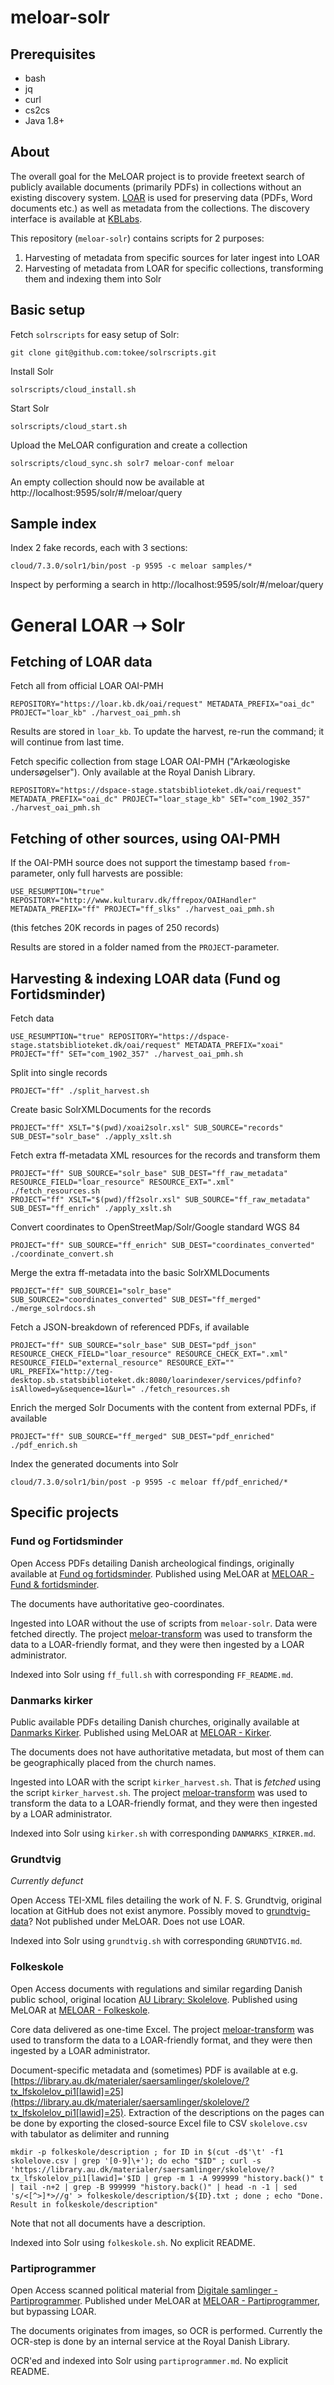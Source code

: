 # meloar-solr

## Prerequisites

 - bash
 - jq
 - curl
 - cs2cs
 - Java 1.8+

## About

The overall goal for the MeLOAR project is to provide freetext search of publicly available documents (primarily PDFs) in collections without an existing discovery system. [LOAR](https://loar.kb.dk/) is used for preserving data (PDFs, Word documents etc.) as well as metadata from the collections. The discovery interface is available at [KBLabs](https://labs.statsbiblioteket.dk/meloar/fof/).

This repository (`meloar-solr`) contains scripts for 2 purposes:

1. Harvesting of metadata from specific sources for later ingest into LOAR
1. Harvesting of metadata from LOAR for specific collections, transforming them and indexing them into Solr

## Basic setup

Fetch `solrscripts` for easy setup of Solr:

```
git clone git@github.com:tokee/solrscripts.git
```

Install Solr
```
solrscripts/cloud_install.sh
```

Start Solr
```
solrscripts/cloud_start.sh
```

Upload the MeLOAR configuration and create a collection
```
solrscripts/cloud_sync.sh solr7 meloar-conf meloar
```

An empty collection should now be available at http://localhost:9595/solr/#/meloar/query


## Sample index

Index 2 fake records, each with 3 sections:
```
cloud/7.3.0/solr1/bin/post -p 9595 -c meloar samples/*
```

Inspect by performing a search in http://localhost:9595/solr/#/meloar/query


# General LOAR ➝ Solr

## Fetching of LOAR data

Fetch all from official LOAR OAI-PMH
```
REPOSITORY="https://loar.kb.dk/oai/request" METADATA_PREFIX="oai_dc" PROJECT="loar_kb" ./harvest_oai_pmh.sh
```
Results are stored in `loar_kb`. To update the harvest, re-run the command; it will continue from last time.


Fetch specific collection from stage LOAR OAI-PMH ("Arkæologiske undersøgelser"). Only available at the Royal Danish Library.
```
REPOSITORY="https://dspace-stage.statsbiblioteket.dk/oai/request" METADATA_PREFIX="oai_dc" PROJECT="loar_stage_kb" SET="com_1902_357" ./harvest_oai_pmh.sh
```


## Fetching of other sources, using OAI-PMH

If the OAI-PMH source does not support the timestamp based `from`-parameter, only full harvests are possible:
```
USE_RESUMPTION="true" REPOSITORY="http://www.kulturarv.dk/ffrepox/OAIHandler" METADATA_PREFIX="ff" PROJECT="ff_slks" ./harvest_oai_pmh.sh
```
(this fetches 20K records in pages of 250 records)

Results are stored in a folder named from the `PROJECT`-parameter.

## Harvesting & indexing LOAR data (Fund og Fortidsminder)

Fetch data
```
USE_RESUMPTION="true" REPOSITORY="https://dspace-stage.statsbiblioteket.dk/oai/request" METADATA_PREFIX="xoai" PROJECT="ff" SET="com_1902_357" ./harvest_oai_pmh.sh
```

Split into single records
```
PROJECT="ff" ./split_harvest.sh
```

Create basic SolrXMLDocuments for the records
```
PROJECT="ff" XSLT="$(pwd)/xoai2solr.xsl" SUB_SOURCE="records" SUB_DEST="solr_base" ./apply_xslt.sh
```

Fetch extra ff-metadata XML resources for the records and transform them
```
PROJECT="ff" SUB_SOURCE="solr_base" SUB_DEST="ff_raw_metadata" RESOURCE_FIELD="loar_resource" RESOURCE_EXT=".xml" ./fetch_resources.sh
PROJECT="ff" XSLT="$(pwd)/ff2solr.xsl" SUB_SOURCE="ff_raw_metadata" SUB_DEST="ff_enrich" ./apply_xslt.sh
```

Convert coordinates to OpenStreetMap/Solr/Google standard WGS 84
```
PROJECT="ff" SUB_SOURCE="ff_enrich" SUB_DEST="coordinates_converted" ./coordinate_convert.sh
```

Merge the extra ff-metadata into the basic SolrXMLDocuments
```
PROJECT="ff" SUB_SOURCE1="solr_base" SUB_SOURCE2="coordinates_converted" SUB_DEST="ff_merged" ./merge_solrdocs.sh
```

Fetch a JSON-breakdown of referenced PDFs, if available
```
PROJECT="ff" SUB_SOURCE="solr_base" SUB_DEST="pdf_json" RESOURCE_CHECK_FIELD="loar_resource" RESOURCE_CHECK_EXT=".xml" RESOURCE_FIELD="external_resource" RESOURCE_EXT="" URL_PREFIX="http://teg-desktop.sb.statsbiblioteket.dk:8080/loarindexer/services/pdfinfo?isAllowed=y&sequence=1&url=" ./fetch_resources.sh
```

Enrich the merged Solr Documents with the content from external PDFs, if available
```
PROJECT="ff" SUB_SOURCE="ff_merged" SUB_DEST="pdf_enriched" ./pdf_enrich.sh
```

Index the generated documents into Solr
```
cloud/7.3.0/solr1/bin/post -p 9595 -c meloar ff/pdf_enriched/*
```

## Specific projects

### Fund og Fortidsminder

Open Access PDFs detailing Danish archeological findings, originally available at [Fund og fortidsminder](http://www.kulturarv.dk/fundogfortidsminder/). Published using MeLOAR at [MELOAR - Fund &amp; fortidsminder](https://labs.statsbiblioteket.dk/meloar/fof/).

The documents have authoritative geo-coordinates.

Ingested into LOAR without the use of scripts from `meloar-solr`. Data were fetched directly. The project [meloar-transform](https://github.com/statsbiblioteket/meloar-transform) was used to transform the data to a LOAR-friendly format, and they were then ingested by a LOAR administrator.

Indexed into Solr using `ff_full.sh` with corresponding `FF_README.md`.

### Danmarks kirker

Public available PDFs detailing Danish churches, originally available at [Danmarks Kirker](http://danmarkskirker.natmus.dk/). Published using MeLOAR at [MELOAR - Kirker](https://labs.statsbiblioteket.dk/meloar/kirker/).

The documents does not have authoritative metadata, but most of them can be geographically placed from the church names.

Ingested into LOAR with the script `kirker_harvest.sh`. That is *fetched* using the script `kirker_harvest.sh`. The project [meloar-transform](https://github.com/statsbiblioteket/meloar-transform) was used to transform the data to a LOAR-friendly format, and they were then ingested by a LOAR administrator.

Indexed into Solr using `kirker.sh` with corresponding `DANMARKS_KIRKER.md`.

### Grundtvig

*Currently defunct*

Open Access TEI-XML files detailing the work of N. F. S. Grundtvig, original location at GitHub does not exist anymore. Possibly moved to [grundtvig-data](https://github.com/centre-for-humanities-computing/grundtvig-data/tree/master/Data/version110)? Not published under MeLOAR. Does not use LOAR.

Indexed into Solr using `grundtvig.sh` with corresponding `GRUNDTVIG.md`.

### Folkeskole

Open Access documents with regulations and similar regarding Danish public school, original location [AU Library: Skolelove](https://library.au.dk/materialer/saersamlinger/skolelove/). Published using MeLOAR at [MELOAR - Folkeskole](https://labs.statsbiblioteket.dk/meloar/folkeskole/).

Core data delivered as one-time Excel. The project [meloar-transform](https://github.com/statsbiblioteket/meloar-transform) was used to transform the data to a LOAR-friendly format, and they were then ingested by a LOAR administrator.

Document-specific metadata and (sometimes) PDF is available at e.g. [https://library.au.dk/materialer/saersamlinger/skolelove/?tx_lfskolelov_pi1[lawid]=25](https://library.au.dk/materialer/saersamlinger/skolelove/?tx_lfskolelov_pi1[lawid]=25). Extraction of the descriptions on the pages can be done by exporting the closed-source Excel file to CSV `skolelove.csv` with tabulator as delimiter and running
```
mkdir -p folkeskole/description ; for ID in $(cut -d$'\t' -f1 skolelove.csv | grep '[0-9]\+'); do echo "$ID" ; curl -s 'https://library.au.dk/materialer/saersamlinger/skolelove/?tx_lfskolelov_pi1[lawid]='$ID | grep -m 1 -A 999999 "history.back()" t | tail -n+2 | grep -B 999999 "history.back()" | head -n -1 | sed 's/<[^>]*>//g' > folkeskole/description/${ID}.txt ; done ; echo "Done. Result in folkeskole/description"
```
Note that not all documents have a description.


Indexed into Solr using `folkeskole.sh`. No explicit README.

### Partiprogrammer

Open Access scanned political material from [Digitale samlinger - Partiprogrammer](http://www5.kb.dk/pamphlets/dasmaa/2008/feb/partiprogrammer/subject254/da/). Published under MeLOAR at [MELOAR - Partiprogrammer](https://labs.statsbiblioteket.dk/meloar/partiprogrammer/#/), but bypassing LOAR.

The documents originates from images, so OCR is performed. Currently the OCR-step is done by an internal service at the Royal Danish Library.

OCR'ed and indexed into Solr using `partiprogrammer.md`. No explicit README.

